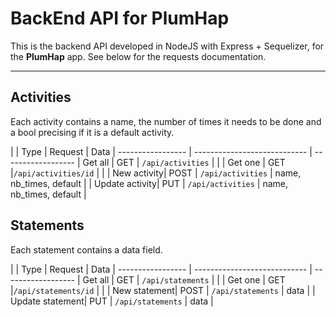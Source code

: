 BackEnd API for PlumHap
===================

This is the backend API developed in NodeJS with Express + Sequelizer, for the **PlumHap** app. See below for the requests documentation.

----------

Activities
-------------
Each activity contains a name, the number of times it needs to be done and a bool precising if it is a default activity.

|                  | Type | Request                        | Data              |
 ----------------- | ----------------------------   | ------------------
| Get all 		   | GET | `/api/activities`          |                   |
| Get one 		   | GET |`/api/activities/id`       |                   |
| New activity| POST | `/api/activities`         | name, nb_times, default |
| Update activity| PUT | `/api/activities`         | name, nb_times, default |


Statements
-------------
Each statement contains a data field.

|                  | Type | Request                        | Data              |
 ----------------- | ----------------------------   | ------------------
| Get all 		   | GET | `/api/statements`          |                   |
| Get one 		   | GET |`/api/statements/id`       |                   |
| New statement| POST | `/api/statements`         | data |
| Update statement| PUT | `/api/statements`         | data |
